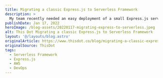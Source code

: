```yaml
---
title: Migrating a classic Express.js to Serverless Framework
description: >
  My team recently needed an easy deployment of a small Express.js server and we discovered that Serverless Framework helped us do this at a very low cost.
publishDate: Jan 17, 2022
heroImage: /blog-assets/20220117-migrating-express-to-serverless.jpeg
alt: This Dot Migrating a classic Express.js to Serverless Framework
layout: '@/layouts/blog.astro'
originalArticle: https://www.thisdot.co/blog/migrating-a-classic-express-js-to-serverless-framework
originalSource: ThisDot
tags:
  - Serverless Framework
  - Express.js
  - AWS
  - DevOps
---
```

